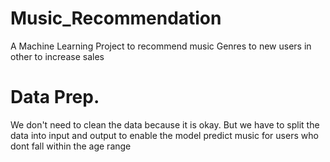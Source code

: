 # Music_Recommendation
A Machine Learning Project to recommend music Genres to new users in other to increase sales

# Data Prep.
We don't need to clean the data because it is okay. 
But we have to split the data into input and output to enable the model predict music for users who dont fall within the age range